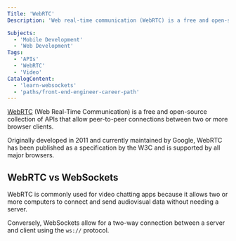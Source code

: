 ```yaml
---
Title: 'WebRTC'
Description: 'Web real-time communication (WebRTC) is a free and open-source collection of APIs that allow peer-to-peer connections between two or more browser clients.'

Subjects:
  - 'Mobile Development'
  - 'Web Development'
Tags:
  - 'APIs'
  - 'WebRTC'
  - 'Video'
CatalogContent:
  - 'learn-websockets'
  - 'paths/front-end-engineer-career-path'
---
```


[WebRTC](https://webrtc.org/) (Web Real-Time Communication) is a free and open-source collection of APIs that allow peer-to-peer connections between two or more browser clients.

Originally developed in 2011 and currently maintained by Google, WebRTC has been published as a specification by the W3C and is supported by all major browsers.

## WebRTC vs WebSockets

WebRTC is commonly used for video chatting apps because it allows two or more computers to connect and send audiovisual data without needing a server.

Conversely, WebSockets allow for a two-way connection between a server and client using the `ws://` protocol.
